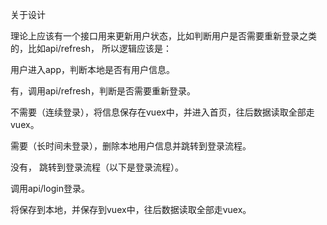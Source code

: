 关于设计

理论上应该有一个接口用来更新用户状态，比如判断用户是否需要重新登录之类的，比如api/refresh， 所以逻辑应该是：

用户进入app，判断本地是否有用户信息。

有，调用api/refresh，判断是否需要重新登录。

不需要（连续登录），将信息保存在vuex中，并进入首页，往后数据读取全部走vuex。

需要（长时间未登录），删除本地用户信息并跳转到登录流程。

没有， 跳转到登录流程（以下是登录流程）。

调用api/login登录。

将保存到本地，并保存到vuex中，往后数据读取全部走vuex。